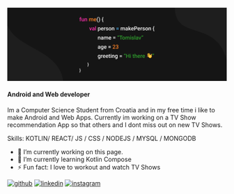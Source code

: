 ![Android and Web developer](https://github.com/tgodek/tgodek/blob/main/my_banner.png)
#### Android and Web developer

Im a Computer Science Student from Croatia and in my free time i like to make Android and Web Apps.
Currently im working on a TV Show recommendation App so that others and I dont miss out on new TV Shows.

Skills: KOTLIN/ REACT/ JS / CSS / NODEJS / MYSQL / MONGODB

- 🔭 I’m currently working on this page. 
- 🌱 I’m currently learning Kotlin Compose 
- ⚡ Fun fact: I love to workout and watch TV Shows 


[<img src='https://cdn.jsdelivr.net/npm/simple-icons@3.0.1/icons/github.svg' alt='github' height='40'>](https://github.com/tgodek)  [<img src='https://cdn.jsdelivr.net/npm/simple-icons@3.0.1/icons/linkedin.svg' alt='linkedin' height='40'>](https://www.linkedin.com/in/tomislav-godek-a37792206/)  [<img src='https://cdn.jsdelivr.net/npm/simple-icons@3.0.1/icons/instagram.svg' alt='instagram' height='40'>](https://www.instagram.com/tomislav.godek/)  

